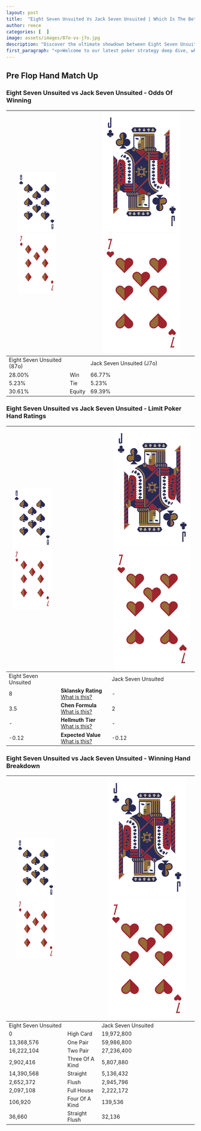 ```yaml
---
layout: post
title:  "Eight Seven Unsuited Vs Jack Seven Unsuited | Which Is The Better Hand In Poker? A Complete Guide"
author: reece
categories: [  ]
image: assets/images/87o-vs-j7o.jpg
description: "Discover the ultimate showdown between Eight Seven Unsuited and Jack Seven Unsuited in poker! Uncover the odds, strategies, and scenarios where one hand triumphs over the other. Get ready to up your poker game with this thrilling analysis."
first_paragraph: "<p>Welcome to our latest poker strategy deep dive, where we're pitting two distinct hands against each other in a high-stakes showdown: Eight Seven Unsuited vs Jack Seven Unsuited.</p><p>In the dynamic world of poker, every decision counts, and knowing which hand holds the upper hand is key to your success at the table.</p><p>In this article, we'll dissect these two hands, explore the scenarios where one dominates the other, and equip you with the knowledge to make strategic choices that can tip the odds in your favor.</p><p>Get ready to unravel the intriguing dynamics of these poker hands and elevate your game to new heights.</p>"
---
```




[comment]: # (sp0)

## Pre Flop Hand Match Up

<div class="table hand-ratings" markdown="1"> 



### Eight Seven Unsuited vs Jack Seven Unsuited - Odds Of Winning


    
| ![image info](assets/images/hand1/8.png) ![image info](assets/images/hand1/7o.png) |  | ![image info](assets/images/hand2/J.png) ![image info](assets/images/hand2/7o.png) |
| -------- | -------- | -------- |
| Eight Seven Unsuited (87o) |  | Jack Seven Unsuited (J7o) |
| 28.00% | Win | 66.77% |
| 5.23% | Tie | 5.23% |
| 30.61% | Equity | 69.39% |




[comment]: # (sp1)



### Eight Seven Unsuited vs Jack Seven Unsuited - Limit Poker Hand Ratings


    
| ![image info](assets/images/hand1/8.png) ![image info](assets/images/hand1/7o.png) |  | ![image info](assets/images/hand2/J.png) ![image info](assets/images/hand2/7o.png) |
| -------- | -------- | -------- |
| Eight Seven Unsuited |  | Jack Seven Unsuited |
| 8 | **Sklansky Rating** [What is this?](/sklansky-rating-explained) | - |
| 3.5 | **Chen Formula** [What is this?](/chen-formula-explained) | 2 |
| - | **Hellmuth Tier** [What is this?](/Hellmuth-tier-explained) | - |
| -0.12 | **Expected Value** [What is this?](/expected-value-explained) | -0.12 |




[comment]: # (sp2)



### Eight Seven Unsuited vs Jack Seven Unsuited - Winning Hand Breakdown


    
| ![image info](assets/images/hand1/8.png) ![image info](assets/images/hand1/7o.png) |  | ![image info](assets/images/hand2/J.png) ![image info](assets/images/hand2/7o.png) |
| -------- | -------- | -------- |
| Eight Seven Unsuited |  | Jack Seven Unsuited |
| 0 | High Card | 19,972,800 |
| 13,368,576 | One Pair | 59,986,800 |
| 16,222,104 | Two Pair | 27,236,400 |
| 2,902,416 | Three Of A Kind | 5,807,880 |
| 14,390,568 | Straight | 5,136,432 |
| 2,652,372 | Flush | 2,945,796 |
| 2,097,108 | Full House | 2,222,172 |
| 106,920 | Four Of A Kind | 139,536 |
| 36,660 | Straight Flush | 32,136 |




[comment]: # (sp3)



</div>

[comment]: # (sp4)



[comment]: # (sp5)

